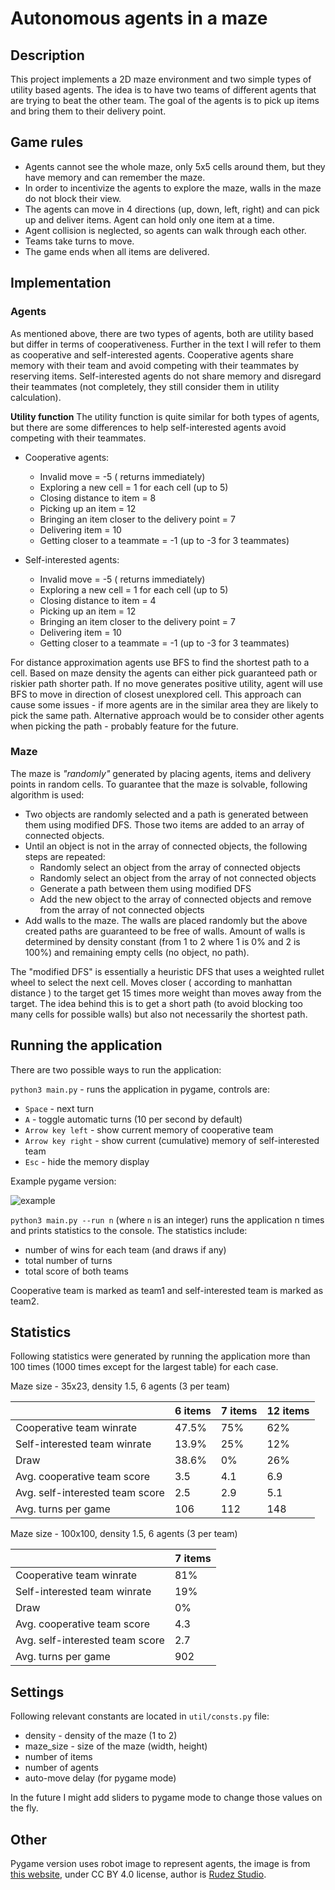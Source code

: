 # Autonomous agents in a maze

## Description
This project implements a 2D maze environment and two simple types of utility based agents.
The idea is to have two teams of different agents that are trying to beat the other team.
The goal of the agents is to pick up items and bring them to their delivery point.

## Game rules
- Agents cannot see the whole maze, only 5x5 cells around them, but they have memory and can remember the maze.
- In order to incentivize the agents to explore the maze, walls in the maze do not block their view.
- The agents can move in 4 directions (up, down, left, right) and can pick up and deliver items.
Agent can hold only one item at a time.
- Agent collision is neglected, so agents can walk through each other.
- Teams take turns to move.
- The game ends when all items are delivered.

## Implementation

### Agents
As mentioned above, there are two types of agents, both are utility based but differ in terms of cooperativeness.
Further in the text I will refer to them as cooperative and self-interested agents. Cooperative agents share
memory with their team and avoid competing with their teammates by reserving items. 
Self-interested agents do not share memory and disregard their teammates 
(not completely, they still consider them in utility calculation).

**Utility function**
The utility function is quite similar for both types of agents, but there are some differences to 
help self-interested agents avoid competing with their teammates.

- Cooperative agents:
    - Invalid move = -5 ( returns immediately)
    - Exploring a new cell = 1 for each cell (up to 5)
    - Closing distance to item = 8
    - Picking up an item = 12
    - Bringing an item closer to the delivery point = 7
    - Delivering item = 10
    - Getting closer to a teammate = -1 (up to -3 for 3 teammates)

- Self-interested agents:
    - Invalid move = -5 ( returns immediately)
    - Exploring a new cell = 1 for each cell (up to 5)
    - Closing distance to item = 4
    - Picking up an item = 12
    - Bringing an item closer to the delivery point = 7
    - Delivering item = 10
    - Getting closer to a teammate = -1 (up to -3 for 3 teammates)

For distance approximation agents use BFS to find the shortest path to a cell. 
Based on maze density the agents can either pick guaranteed path or riskier path shorter path. 
If no move generates positive utility, agent will use BFS to move in direction of closest unexplored cell.
This approach can cause some issues - if more agents are in the similar area they are likely to pick the same
path. Alternative approach would be to consider other agents when picking the path - probably feature for the future.

### Maze

The maze is *"randomly"* generated by placing agents, items and delivery points in random cells.
To guarantee that the maze is solvable, following algorithm is used:
- Two objects are randomly selected and a path is generated between them using modified DFS.
Those two items are added to an array of connected objects.
- Until an object is not in the array of connected objects, the following steps are repeated:
    - Randomly select an object from the array of connected objects
    - Randomly select an object from the array of not connected objects
    - Generate a path between them using modified DFS
    - Add the new object to the array of connected objects and remove from the array of not connected objects
- Add walls to the maze. The walls are placed randomly but the above created paths are guaranteed to be free of walls.
Amount of walls is determined by density constant (from 1 to 2 where 1 is 0% and 2 is 100%) and remaining empty cells
(no object, no path).

The "modified DFS" is essentially a heuristic DFS that uses a weighted rullet wheel to select the next cell. 
Moves closer ( according to manhattan distance ) to the target get 15 times more weight than moves away from the target.
The idea behind this is to get a short path (to avoid blocking too many cells for possible walls) 
but also not necessarily the shortest path.

## Running the application
There are two possible ways to run the application:

`python3 main.py` - runs the application in pygame, controls are:
- `Space` - next turn
- `A` - toggle automatic turns (10 per second by default)
- `Arrow key left` - show current memory of cooperative team
- `Arrow key right` - show current (cumulative) memory of self-interested team
- `Esc` - hide the memory display

Example pygame version:

![example](https://github.com/user-attachments/assets/157ff17f-d706-4c80-91e0-beeab1de5d5a)


`python3 main.py --run n` (where `n` is an integer) runs the application n times
and prints statistics to the console. The statistics include:
- number of wins for each team (and draws if any)
- total number of turns
- total score of both teams

Cooperative team is marked as team1 and self-interested team is marked as team2.



## Statistics
Following statistics were generated by running the application more than 100 times 
(1000 times except for the largest table) for each case. 


Maze size - 35x23, density 1.5, 6 agents (3 per team)

|                                 | 6 items | 7 items | 12 items |
|---------------------------------|---------|---------|----------|
| Cooperative team winrate        | 47.5%   | 75%     | 62%      |
| Self-interested team winrate    | 13.9%   | 25%     | 12%      |
| Draw                            | 38.6%   | 0%      | 26%      |
| Avg. cooperative team score     | 3.5     | 4.1     | 6.9      |
| Avg. self-interested team score | 2.5     | 2.9     | 5.1      |
| Avg. turns per game             | 106     | 112     | 148      |

Maze size - 100x100, density 1.5, 6 agents (3 per team)

|                                 | 7 items |
|---------------------------------|---------|
| Cooperative team winrate        | 81%     |
| Self-interested team winrate    | 19%     |
| Draw                            | 0%      |
| Avg. cooperative team score     | 4.3     |
| Avg. self-interested team score | 2.7     |
| Avg. turns per game             | 902     |


## Settings
Following relevant constants are located in `util/consts.py` file:
- density - density of the maze (1 to 2)
- maze_size - size of the maze (width, height)
- number of items
- number of agents
- auto-move delay (for pygame mode)

In the future I might add sliders to pygame mode to change those values on the fly.

## Other
Pygame version uses robot image to represent agents, the image 
is from [this website](https://icon-icons.com/icon/technology-robot/113340), under CC BY 4.0 license, author is
[Rudez Studio](https://icon-icons.com/users/VQZEcRjhvoQrxKTiDRNDT/icon-sets/).
